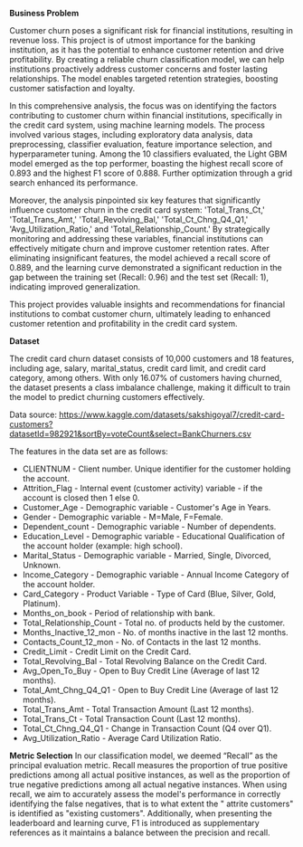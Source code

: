 **Business Problem**

Customer churn poses a significant risk for financial institutions, resulting in revenue loss. This project is of utmost importance for the banking institution, as it has the potential to enhance customer retention and drive profitability. By creating a reliable churn classification model, we can help institutions proactively address customer concerns and foster lasting relationships. The model enables targeted retention strategies, boosting customer satisfaction and loyalty.


In this comprehensive analysis, the focus was on identifying the factors contributing to customer churn within financial institutions, specifically in the credit card system, using machine learning models. The process involved various stages, including exploratory data analysis, data preprocessing, classifier evaluation, feature importance selection, and hyperparameter tuning. Among the 10 classifiers evaluated, the Light GBM model emerged as the top performer, boasting the highest recall score of 0.893 and the highest F1 score of 0.888. Further optimization through a grid search enhanced its performance.

Moreover, the analysis pinpointed six key features that significantly influence customer churn in the credit card system: 'Total_Trans_Ct,' 'Total_Trans_Amt,' 'Total_Revolving_Bal,' 'Total_Ct_Chng_Q4_Q1,' 'Avg_Utilization_Ratio,' and 'Total_Relationship_Count.' By strategically monitoring and addressing these variables, financial institutions can effectively mitigate churn and improve customer retention rates. After eliminating insignificant features, the model achieved a recall score of 0.889, and the learning curve demonstrated a significant reduction in the gap between the training set (Recall: 0.96) and the test set (Recall: 1), indicating improved generalization.

This project provides valuable insights and recommendations for financial institutions to combat customer churn, ultimately leading to enhanced customer retention and profitability in the credit card system.




**Dataset**

The credit card churn dataset consists of 10,000 customers and 18 features, including age, salary, marital_status, credit card limit, and credit card category, among others. With only 16.07% of customers having churned, the dataset presents a class imbalance challenge, making it difficult to train the model to predict churning customers effectively.


Data source: https://www.kaggle.com/datasets/sakshigoyal7/credit-card-customers?datasetId=982921&sortBy=voteCount&select=BankChurners.csv

The features in the data set are as follows:
- CLIENTNUM - Client number. Unique identifier for the customer holding the account.
- Attrition_Flag - Internal event (customer activity) variable - if the account is closed then 1 else 0.
- Customer_Age - Demographic variable - Customer's Age in Years.
- Gender - Demographic variable - M=Male, F=Female.
- Dependent_count - Demographic variable - Number of dependents.
- Education_Level - Demographic variable - Educational Qualification of the account holder (example: high school).
- Marital_Status - Demographic variable - Married, Single, Divorced, Unknown.
- Income_Category - Demographic variable - Annual Income Category of the account holder.
- Card_Category - Product Variable - Type of Card (Blue, Silver, Gold, Platinum).
- Months_on_book - Period of relationship with bank.
- Total_Relationship_Count - Total no. of products held by the customer.
- Months_Inactive_12_mon - No. of months inactive in the last 12 months.
- Contacts_Count_12_mon - No. of Contacts in the last 12 months.
- Credit_Limit - Credit Limit on the Credit Card.
- Total_Revolving_Bal - Total Revolving Balance on the Credit Card.
- Avg_Open_To_Buy - Open to Buy Credit Line (Average of last 12 months).
- Total_Amt_Chng_Q4_Q1 - Open to Buy Credit Line (Average of last 12 months).
- Total_Trans_Amt - Total Transaction Amount (Last 12 months).
- Total_Trans_Ct - Total Transaction Count (Last 12 months).
- Total_Ct_Chng_Q4_Q1 - Change in Transaction Count (Q4 over Q1).
- Avg_Utilization_Ratio - Average Card Utilization Ratio.

**Metric Selection**
In our classification model, we deemed “Recall” as the principal evaluation metric. Recall measures the proportion of true positive predictions among all actual positive instances, as well as the proportion of true negative predictions among all actual negative instances. When using recall, we aim to accurately assess the model's performance in correctly identifying the false negatives, that is to what extent the " attrite customers" is identified as "existing customers". Additionally, when presenting the leaderboard and learning curve, F1 is introduced as supplementary references as it maintains a balance between the precision and recall.
